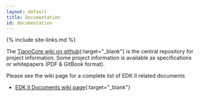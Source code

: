 ```yaml
---
layout: default
title: Documentation
id: documentation
---
```

{% include site-links.md %}

The [TianoCore wiki on github]({{wiki}}){:target="_blank"} is the central repository for project information. Some project information is available as specifications or whitepapers (PDF & GitBook format).

Please see the wiki page for a complete list of EDK II related documents

* [EDK II Documents wiki page]({{wiki}}/EDK-II-Documents){:target="_blank"}
